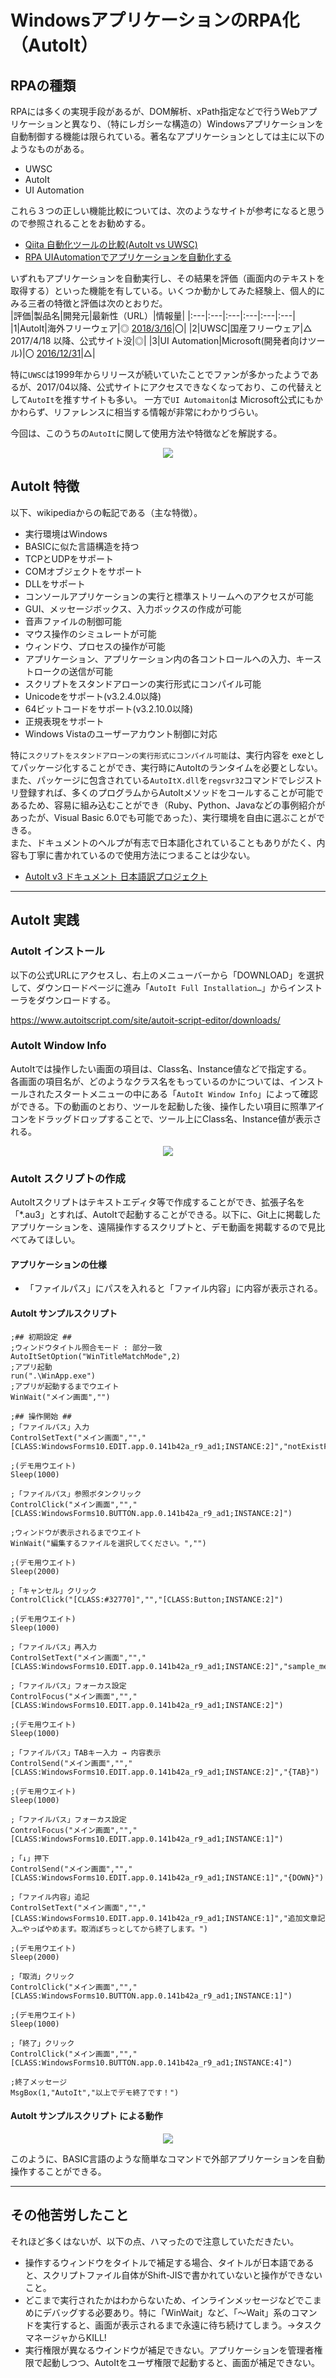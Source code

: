 # WindowsアプリケーションのRPA化（AutoIt）
## RPAの種類
RPAには多くの実現手段があるが、DOM解析、xPath指定などで行うWebアプリケーションと異なり、（特にレガシーな構造の）Windowsアプリケーションを自動制御する機能は限られている。著名なアプリケーションとしては主に以下のようなものがある。  
- UWSC
- AutoIt
- UI Automation  

これら３つの正しい機能比較については、次のようなサイトが参考になると思うので参照されることをお勧めする。  
  - [Qiita 自動化ツールの比較(AutoIt vs UWSC)](https://qiita.com/yutaka-tanaka/items/79287a6a401b20d77208)  
  - [RPA UIAutomationでアプリケーションを自動化する](https://www.ninjastars-net.com/entry/2019/01/21/200000)

いずれもアプリケーションを自動実行し、その結果を評価（画面内のテキストを取得する）といった機能を有している。いくつか動かしてみた経験上、個人的にみる三者の特徴と評価は次のとおりだ。  
  |評価|製品名|開発元|最新性（URL）|情報量|
  |:---|:---|:---|:---|:---|:---|
  |1|AutoIt|海外フリーウェア|◎ [2018/3/16](https://www.autoitscript.com/site/autoit/downloads/)|〇|
  |2|UWSC|国産フリーウェア|△ 2017/4/18 以降、公式サイト没|◎|
  |3|UI Automation|Microsoft(開発者向けツール)|〇 [2016/12/31](https://archive.codeplex.com/?p=uiautomation)|△|

特に`UWSC`は1999年からリリースが続いていたことでファンが多かったようであるが、2017/04以降、公式サイトにアクセスできなくなっており、この代替えとして`AutoIt`を推すサイトも多い。
一方で`UI Automaiton`は Microsoft公式にもかかわらず、リファレンスに相当する情報が非常にわかりづらい。

今回は、このうちの`AutoIt`に関して使用方法や特徴などを解説する。  
<div align="center"><p><img src="./img/100px-Autoit-icon.png"></div>

## AutoIt 特徴
以下、wikipediaからの転記である（主な特徴）。
- 実行環境はWindows
- BASICに似た言語構造を持つ
- TCPとUDPをサポート
- COMオブジェクトをサポート
- DLLをサポート
- コンソールアプリケーションの実行と標準ストリームへのアクセスが可能
- GUI、メッセージボックス、入力ボックスの作成が可能
- 音声ファイルの制御可能
- マウス操作のシミュレートが可能
- ウィンドウ、プロセスの操作が可能
- アプリケーション、アプリケーション内の各コントロールへの入力、キーストロークの送信が可能
- スクリプトをスタンドアローンの実行形式にコンパイル可能
- Unicodeをサポート(v3.2.4.0以降)
- 64ビットコードをサポート(v3.2.10.0以降)
- 正規表現をサポート
- Windows Vistaのユーザーアカウント制御に対応  

特に`スクリプトをスタンドアローンの実行形式にコンパイル可能`は、実行内容を exeとしてパッケージ化することができ、実行時にAutoItのランタイムを必要としない。また、パッケージに包含されている`AutoItX.dll`を`regsvr32`コマンドでレジストリ登録すれば、多くのプログラムからAutoItメソッドをコールすることが可能であるため、容易に組み込むことができ（Ruby、Python、Javaなどの事例紹介があったが、Visual Basic 6.0でも可能であった）、実行環境を自由に選ぶことができる。  
また、ドキュメントのヘルプが有志で日本語化されていることもありがたく、内容も丁寧に書かれているので使用方法につまることは少ない。  
- [AutoIt v3 ドキュメント 日本語訳プロジェクト](http://blog.livedoor.jp/blackcode/archives/1224220.html)

---
## AutoIt 実践
### AutoIt インストール
以下の公式URLにアクセスし、右上のメニューバーから「DOWNLOAD」を選択して、ダウンロードページに進み「`AutoIt Full Installation…`」からインストーラをダウンロードする。

https://www.autoitscript.com/site/autoit-script-editor/downloads/


### AutoIt Window Info
AutoItでは操作したい画面の項目は、Class名、Instance値などで指定する。  
各画面の項目名が、どのようなクラス名をもっているのかについては、インストールされたスタートメニューの中にある「`AutoIt Window Info`」によって確認ができる。下の動画のとおり、ツールを起動した後、操作したい項目に照準アイコンをドラッグドロップすることで、ツール上にClass名、Instance値が表示される。

<div align="center"><p><img src="./img/AutoIt.gif"></div>

### AutoIt スクリプトの作成
AutoItスクリプトはテキストエディタ等で作成することができ、拡張子名を「*.au3」とすれば、AutoItで起動することができる。以下に、Git上に掲載したアプリケーションを、遠隔操作するスクリプトと、デモ動画を掲載するので見比べてみてほしい。

#### アプリケーションの仕様
- 「ファイルパス」にパスを入れると「ファイル内容」に内容が表示される。

#### AutoIt サンプルスクリプト
```
;## 初期設定 ##
;ウィンドウタイトル照合モード : 部分一致
AutoItSetOption("WinTitleMatchMode",2)
;アプリ起動
run(".\WinApp.exe")
;アプリが起動するまでウエイト
WinWait("メイン画面","")

;## 操作開始 ##
;「ファイルパス」入力
ControlSetText("メイン画面","","[CLASS:WindowsForms10.EDIT.app.0.141b42a_r9_ad1;INSTANCE:2]","notExistFile.txt")

;(デモ用ウエイト)
Sleep(1000)

;「ファイルパス」参照ボタンクリック
ControlClick("メイン画面","","[CLASS:WindowsForms10.BUTTON.app.0.141b42a_r9_ad1;INSTANCE:2]")

;ウィンドウが表示されるまでウエイト
WinWait("編集するファイルを選択してください。","")

;(デモ用ウエイト)
Sleep(2000)

;「キャンセル」クリック
ControlClick("[CLASS:#32770]","","[CLASS:Button;INSTANCE:2]")

;(デモ用ウエイト)
Sleep(1000)

;「ファイルパス」再入力
ControlSetText("メイン画面","","[CLASS:WindowsForms10.EDIT.app.0.141b42a_r9_ad1;INSTANCE:2]","sample_memo.txt")

;「ファイルパス」フォーカス設定
ControlFocus("メイン画面","","[CLASS:WindowsForms10.EDIT.app.0.141b42a_r9_ad1;INSTANCE:2]")

;(デモ用ウエイト)
Sleep(1000)

;「ファイルパス」TABキー入力 → 内容表示
ControlSend("メイン画面","","[CLASS:WindowsForms10.EDIT.app.0.141b42a_r9_ad1;INSTANCE:2]","{TAB}")

;(デモ用ウエイト)
Sleep(1000)

;「ファイルパス」フォーカス設定
ControlFocus("メイン画面","","[CLASS:WindowsForms10.EDIT.app.0.141b42a_r9_ad1;INSTANCE:1]")

;「↓」押下
ControlSend("メイン画面","","[CLASS:WindowsForms10.EDIT.app.0.141b42a_r9_ad1;INSTANCE:1]","{DOWN}")

;「ファイル内容」追記
ControlSetText("メイン画面","","[CLASS:WindowsForms10.EDIT.app.0.141b42a_r9_ad1;INSTANCE:1]","追加文章記入…やっぱやめます。取消ぽちっとしてから終了します。")

;(デモ用ウエイト)
Sleep(2000)

;「取消」クリック
ControlClick("メイン画面","","[CLASS:WindowsForms10.BUTTON.app.0.141b42a_r9_ad1;INSTANCE:1]")

;(デモ用ウエイト)
Sleep(1000)

;「終了」クリック
ControlClick("メイン画面","","[CLASS:WindowsForms10.BUTTON.app.0.141b42a_r9_ad1;INSTANCE:4]")

;終了メッセージ
MsgBox(1,"AutoIt","以上でデモ終了です！")
```

#### AutoIt サンプルスクリプト による動作
<div align="center"><p><img src="./img/autoit_demo.gif"></div>

このように、BASIC言語のような簡単なコマンドで外部アプリケーションを自動操作することができる。

---

## その他苦労したこと
それほど多くはないが、以下の点、ハマったので注意していただきたい。
- 操作するウィンドウをタイトルで補足する場合、タイトルが日本語であると、スクリプトファイル自体がShift-JISで書かれていないと操作ができないこと。
- どこまで実行されたかはわからないため、インラインメッセージなどでこまめにデバッグする必要あり。特に「WinWait」など、「～Wait」系のコマンドを実行すると、画面が表示されるまで永遠に待ち続けてしまう。→タスクマネージャからKILL!
- 実行権限が異なるウインドウが補足できない。アプリケーションを管理者権限で起動しつつ、AutoItをユーザ権限で起動すると、画面が補足できない。
